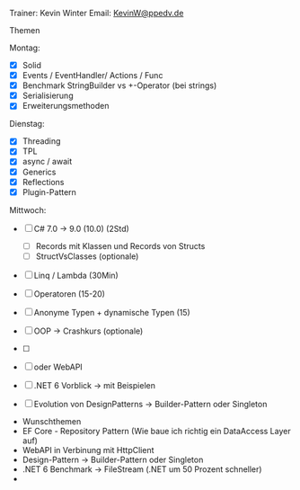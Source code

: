 Trainer: Kevin Winter
Email: KevinW@ppedv.de

Themen

Montag:

- [x] Solid 
- [x] Events / EventHandler/ Actions / Func
- [x] Benchmark StringBuilder vs +-Operator (bei strings)
- [x] Serialisierung
- [x] Erweiterungsmethoden

Dienstag:
- [x] Threading
- [x] TPL
- [x] async / await
- [x] Generics
- [x] Reflections 
- [x] Plugin-Pattern 

Mittwoch:
- [ ] C# 7.0 -> 9.0 (10.0) (2Std)
  - [ ] Records mit Klassen und Records von Structs
  - [ ] StructVsClasses (optionale)
- [ ] Linq / Lambda (30Min)
- [ ] Operatoren (15-20)
- [ ] Anonyme Typen + dynamische Typen (15)
- [ ] OOP -> Crashkurs (optionale)

- [ ] 
- [ ] oder WebAPI 
- [ ] .NET 6 Vorblick -> mit Beispielen 
- [ ] Evolution von DesignPatterns -> Builder-Pattern oder Singleton 

- Wunschthemen 
- EF Core - Repository Pattern (Wie baue ich richtig ein DataAccess Layer auf)
- WebAPI in Verbinung mit HttpClient
- Design-Pattern -> Builder-Pattern oder Singleton 
- .NET 6 Benchmark -> FileStream (.NET um 50 Prozent schneller)
- 







